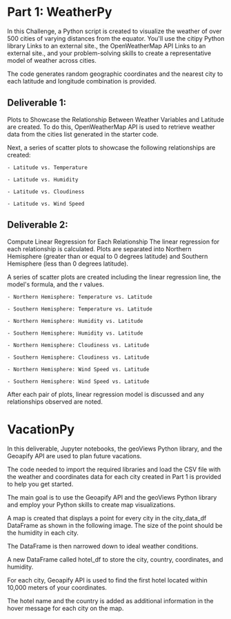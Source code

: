 # Part 1: WeatherPy

In this Challenge, a Python script is created to visualize the weather of over 500 cities of varying distances from the equator. You'll use the citipy Python library Links to an external site., the OpenWeatherMap API Links to an external site., and your problem-solving skills to create a representative model of weather across cities.

The code generates random geographic coordinates and the nearest city to each latitude and longitude combination is provided.

## Deliverable 1: 
Plots to Showcase the Relationship Between Weather Variables and Latitude are created. To do this, OpenWeatherMap API is used to retrieve weather data from the cities list generated in the starter code. 

Next, a series of scatter plots to showcase the following relationships are created:

    - Latitude vs. Temperature

    - Latitude vs. Humidity

    - Latitude vs. Cloudiness

    - Latitude vs. Wind Speed

## Deliverable 2: 
Compute Linear Regression for Each Relationship
The linear regression for each relationship is calculated. Plots are separated into Northern Hemisphere (greater than or equal to 0 degrees latitude) and Southern Hemisphere (less than 0 degrees latitude). 

A series of scatter plots are created including the linear regression line, the model's formula, and the r values.


    - Northern Hemisphere: Temperature vs. Latitude

    - Southern Hemisphere: Temperature vs. Latitude

    - Northern Hemisphere: Humidity vs. Latitude

    - Southern Hemisphere: Humidity vs. Latitude

    - Northern Hemisphere: Cloudiness vs. Latitude

    - Southern Hemisphere: Cloudiness vs. Latitude

    - Northern Hemisphere: Wind Speed vs. Latitude

    - Southern Hemisphere: Wind Speed vs. Latitude

After each pair of plots, linear regression model is discussed and any relationships observed are noted.

# VacationPy

In this deliverable, Jupyter notebooks, the geoViews Python library, and the Geoapify API are used to plan future vacations. 

The code needed to import the required libraries and load the CSV file with the weather and coordinates data for each city created in Part 1 is provided to help you get started.

The main goal is to use the Geoapify API and the geoViews Python library and employ your Python skills to create map visualizations.

A map is created that displays a point for every city in the city_data_df DataFrame as shown in the following image. The size of the point should be the humidity in each city.

The DataFrame is then narrowed down to ideal weather conditions.

A new DataFrame called hotel_df to store the city, country, coordinates, and humidity.

For each city, Geoapify API is used to find the first hotel located within 10,000 meters of your coordinates.

The hotel name and the country is added as additional information in the hover message for each city on the map.